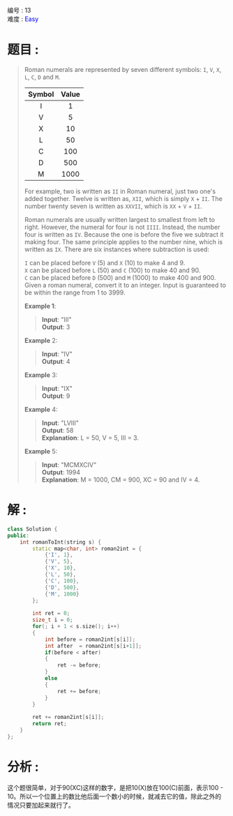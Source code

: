 编号 : 13      
难度 : <font color="blue">Easy</font>

# 题目 :  
>
>Roman numerals are represented by seven different symbols: `I`, `V`, `X`, `L`, `C`, `D` and `M`.
>
>
>| Symbol | Value  |
>| :-:     | :-:     |
>|I       | 1      |
>|V       | 5      |
>|X       | 10     |
>|L       | 50     |
>|C       | 100    |
>|D       | 500    |
>|M       | 1000   |
>
>For example, two is written as `II` in Roman numeral, just two one's added together. Twelve is written as, `XII`, which is simply `X` + `II`. The number twenty seven is written as `XXVII`, which is `XX` + `V` + `II`.
>
>Roman numerals are usually written largest to smallest from left to right. However, the numeral for four is not `IIII`. Instead, the number four is written as `IV`. Because the one is before the five we subtract it making four. The same principle applies to the number nine, which is written as `IX`. There are six instances where subtraction is used:
>
>`I` can be placed before `V` (5) and `X` (10) to make 4 and 9.  
>`X` can be placed before `L` (50) and `C` (100) to make 40 and 90.  
>`C` can be placed before `D` (500) and `M` (1000) to make 400 and 900.  
>Given a roman numeral, convert it to an integer. Input is guaranteed to be within the range from 1 to 3999.
>
>**Example 1**:  
>>**Input**: "III"  
>>**Output**: 3  
>
>**Example** 2:  
>>**Input**: "IV"  
>>**Output**: 4  
>
>**Example** 3:  
>>**Input**: "IX"  
>>**Output**: 9  
>
>**Example** 4:  
>>**Input**: "LVIII"  
>>**Output**: 58  
>>**Explanation**: L = 50, V = 5, III = 3.  
>
>**Example** 5:  
>>**Input**: "MCMXCIV"  
>>**Output**: 1994  
>>**Explanation**: M = 1000, CM = 900, XC = 90 and IV = 4.  

# 解 :  
```Cpp
class Solution {
public:
    int romanToInt(string s) {
        static map<char, int> roman2int = {
            {'I', 1},
            {'V', 5},
            {'X', 10},
            {'L', 50},
            {'C', 100},
            {'D', 500},
            {'M', 1000}
        };
        
        int ret = 0;
        size_t i = 0;
        for(; i + 1 < s.size(); i++)
        {
            int before = roman2int[s[i]];
            int after  = roman2int[s[i+1]];
            if(before < after)
            {
                ret -= before;
            }
            else
            {
                ret += before;
            }
        }
        
        ret += roman2int[s[i]];
        return ret;
    }
};
```

# 分析 :  
这个题很简单，对于90(XC)这样的数字，是把10(X)放在100(C)前面，表示100 - 10。所以一个位置上的数比他后面一个数小的时候，就减去它的值，除此之外的情况只要加起来就行了。